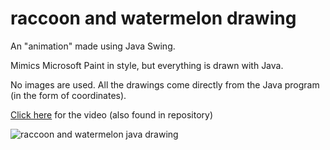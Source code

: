 # raccoon and watermelon drawing
 An "animation" made using Java Swing. 
 
 Mimics Microsoft Paint in style, but everything is drawn with Java.

No images are used. All the drawings come directly from the Java program (in the form of coordinates).

[Click here](https://github.com/aaronwang0/raccoon-and-watermelon-drawing/blob/main/raccoon%20java%20swing%20anim.mkv) for the video (also found in repository)

![raccoon and watermelon java drawing](https://github.com/aaronwang0/raccoon-and-watermelon-drawing/blob/main/raccoon%20and%20watermelon%20java%20drawing.png)
